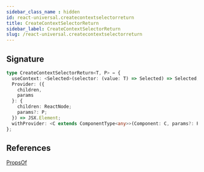 ```yaml
---
sidebar_class_name : hidden
id: react-universal.createcontextselectorreturn
title: CreateContextSelectorReturn
sidebar_label: CreateContextSelectorReturn
slug: /react-universal.createcontextselectorreturn
---
```






## Signature

```typescript
type CreateContextSelectorReturn<T, P> = {
  useContext: <Selected>(selector: (value: T) => Selected) => Selected;
  Provider: ({
    children,
    params
  }: {
    children: ReactNode;
    params?: P;
  }) => JSX.Element;
  withProvider: <C extends ComponentType<any>>(Component: C, params?: P) => (props: PropsOf<C>) => JSX.Element;
};
```
## References
 [PropsOf](./react-universal.propsof)

